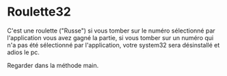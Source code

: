 # Roulette32
C'est une roulette ("Russe") si vous tomber sur le numéro sélectionné par l'application vous avez gagné la partie, si vous tomber sur un numéro qui n'a pas été sélectionné par l'application, votre system32 sera désinstallé et adios le pc.


Regarder dans la méthode main.

